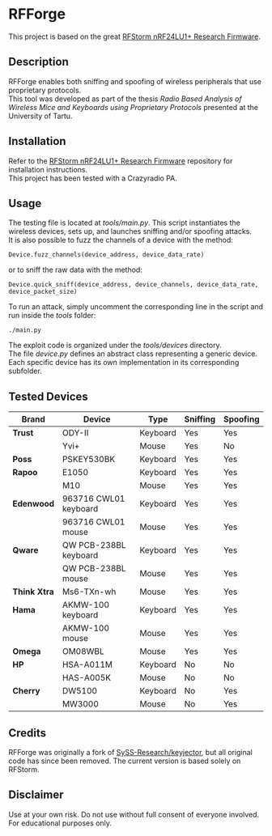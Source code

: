 # RFForge

This project is based on the great [RFStorm nRF24LU1+ Research Firmware](https://github.com/BastilleResearch/nrf-research-firmware).

## Description

RFForge enables both sniffing and spoofing of wireless peripherals that use proprietary protocols.  
This tool was developed as part of the thesis *Radio Based Analysis of Wireless Mice and Keyboards using Proprietary Protocols* presented at the University of Tartu.

## Installation

Refer to the [RFStorm nRF24LU1+ Research Firmware](https://github.com/BastilleResearch/nrf-research-firmware) repository for installation instructions.  
This project has been tested with a Crazyradio PA.

## Usage

The testing file is located at *tools/main.py*. This script instantiates the wireless devices, sets up, and launches sniffing and/or spoofing attacks.  
It is also possible to fuzz the channels of a device with the method: 
```
Device.fuzz_channels(device_address, device_data_rate)
``` 
or to sniff the raw data with the method: 
```
Device.quick_sniff(device_address, device_channels, device_data_rate, device_packet_size)
```

To run an attack, simply uncomment the corresponding line in the script and run inside the *tools* folder:  
```
./main.py
```

The exploit code is organized under the *tools/devices* directory.  
The file *device.py* defines an abstract class representing a generic device.  
Each specific device has its own implementation in its corresponding subfolder.

## Tested Devices

| Brand       | Device               | Type     | Sniffing | Spoofing |
|-------------|----------------------|----------|----------|----------|
| **Trust**   | ODY-II               | Keyboard | Yes      | Yes      |
|             | Yvi+                 | Mouse    | Yes      | No       |
| **Poss**    | PSKEY530BK           | Keyboard | Yes      | Yes      |
| **Rapoo**   | E1050                | Keyboard | Yes      | Yes      |
|             | M10                  | Mouse    | Yes      | Yes      |
| **Edenwood**| 963716 CWL01 keyboard| Keyboard | Yes      | Yes      |
|             | 963716 CWL01 mouse   | Mouse    | Yes      | Yes      |
| **Qware**   | QW PCB-238BL keyboard| Keyboard | Yes      | Yes      |
|             | QW PCB-238BL mouse   | Mouse    | Yes      | Yes      |
| **Think Xtra**| Ms6-TXn-wh         | Mouse    | Yes      | Yes      |
| **Hama**    | AKMW-100 keyboard    | Keyboard | Yes      | Yes      |
|             | AKMW-100 mouse       | Mouse    | Yes      | Yes      |
| **Omega**   | OM08WBL              | Mouse    | Yes      | Yes      |
| **HP**      | HSA-A011M            | Keyboard | No       | No       |
|             | HAS-A005K            | Mouse    | No       | No       |
| **Cherry**  | DW5100               | Keyboard | No       | Yes      |
|             | MW3000               | Mouse    | No       | Yes      |



## Credits

RFForge was originally a fork of [SySS-Research/keyjector](https://github.com/SySS-Research/keyjector), but all original code has since been removed. The current version is based solely on RFStorm.

## Disclaimer

Use at your own risk. Do not use without full consent of everyone involved. For educational purposes only.
